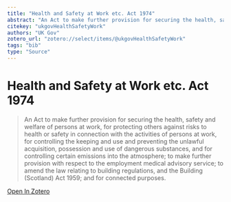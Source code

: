 ```yaml
---
title: "Health and Safety at Work etc. Act 1974"
abstract: "An Act to make further provision for securing the health, safety and welfare of persons at work, for protecting others against risks to health or safety in connection with the activities of persons at work, for controlling the keeping and use and preventing the unlawful acquisition, possession and use of dangerous substances, and for controlling certain emissions into the atmosphere; to make further provision with respect to the employment medical advisory service; to amend the law relating to building regulations, and the Building (Scotland) Act 1959; and for connected purposes."
citekey: "ukgovHealthSafetyWork"
authors: "UK Gov"
zotero_url: "zotero://select/items/@ukgovHealthSafetyWork"
tags: "bib"
type: "Source"
---
```


# Health and Safety at Work etc. Act 1974 
> An Act to make further provision for securing the health, safety and welfare of persons at work, for protecting others against risks to health or safety in connection with the activities of persons at work, for controlling the keeping and use and preventing the unlawful acquisition, possession and use of dangerous substances, and for controlling certain emissions into the atmosphere; to make further provision with respect to the employment medical advisory service; to amend the law relating to building regulations, and the Building (Scotland) Act 1959; and for connected purposes.

[Open In Zotero](zotero://select/items/@ukgovHealthSafetyWork)